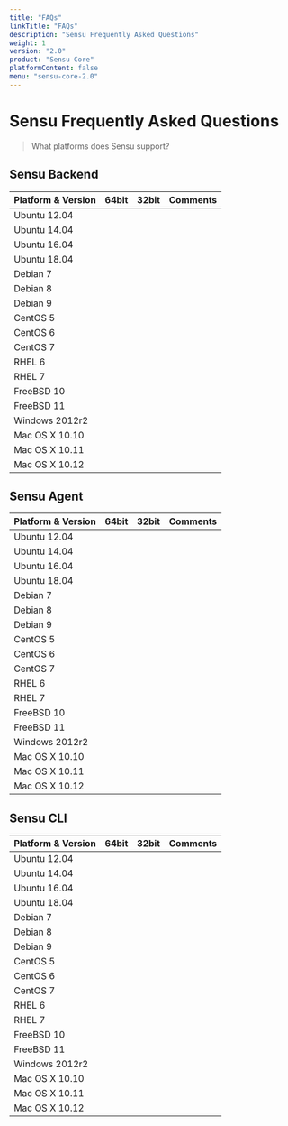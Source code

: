 ```yaml
---
title: "FAQs"
linkTitle: "FAQs"
description: "Sensu Frequently Asked Questions"
weight: 1
version: "2.0"
product: "Sensu Core"
platformContent: false 
menu: "sensu-core-2.0"
---
```


# Sensu Frequently Asked Questions


> What platforms does Sensu support?

## Sensu Backend

| Platform & Version | 64bit | 32bit | Comments                 |
|--------------------|-------|-------|--------------------------|
| Ubuntu 12.04       |       |       |                          |
| Ubuntu 14.04       |       |       |                          |
| Ubuntu 16.04       |       |       |                          |
| Ubuntu 18.04       |       |       |                          |
| Debian 7           |       |       |                          |
| Debian 8           |       |       |                          |
| Debian 9           |       |       |                          |
| CentOS 5           |       |       |                          |
| CentOS 6           |       |       |                          |
| CentOS 7           |       |       |                          |
| RHEL 6             |       |       |                          |
| RHEL 7             |       |       |                          |
| FreeBSD 10         |       |       |                          |
| FreeBSD 11         |       |       |                          |
| Windows 2012r2     |       |       |                          |
| Mac OS X 10.10     |       |       |                          |
| Mac OS X 10.11     |       |       |                          |
| Mac OS X 10.12     |       |       |                          |

## Sensu Agent

| Platform & Version | 64bit | 32bit | Comments                 |
|--------------------|-------|-------|--------------------------|
| Ubuntu 12.04       |       |       |                          |
| Ubuntu 14.04       |       |       |                          |
| Ubuntu 16.04       |       |       |                          |
| Ubuntu 18.04       |       |       |                          |
| Debian 7           |       |       |                          |
| Debian 8           |       |       |                          |
| Debian 9           |       |       |                          |
| CentOS 5           |       |       |                          |
| CentOS 6           |       |       |                          |
| CentOS 7           |       |       |                          |
| RHEL 6             |       |       |                          |
| RHEL 7             |       |       |                          |
| FreeBSD 10         |       |       |                          |
| FreeBSD 11         |       |       |                          |
| Windows 2012r2     |       |       |                          |
| Mac OS X 10.10     |       |       |                          |
| Mac OS X 10.11     |       |       |                          |
| Mac OS X 10.12     |       |       |                          |

## Sensu CLI

| Platform & Version | 64bit | 32bit | Comments                 |
|--------------------|-------|-------|--------------------------|
| Ubuntu 12.04       |       |       |                          |
| Ubuntu 14.04       |       |       |                          |
| Ubuntu 16.04       |       |       |                          |
| Ubuntu 18.04       |       |       |                          |
| Debian 7           |       |       |                          |
| Debian 8           |       |       |                          |
| Debian 9           |       |       |                          |
| CentOS 5           |       |       |                          |
| CentOS 6           |       |       |                          |
| CentOS 7           |       |       |                          |
| RHEL 6             |       |       |                          |
| RHEL 7             |       |       |                          |
| FreeBSD 10         |       |       |                          |
| FreeBSD 11         |       |       |                          |
| Windows 2012r2     |       |       |                          |
| Mac OS X 10.10     |       |       |                          |
| Mac OS X 10.11     |       |       |                          |
| Mac OS X 10.12     |       |       |                          |